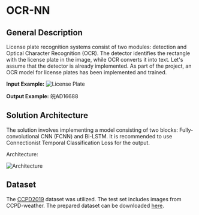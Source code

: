 # OCR-NN


## General Description
License plate recognition systems consist of two modules: detection and Optical Character Recognition (OCR). The detector identifies the rectangle with the license plate in the image, while OCR converts it into text. Let's assume that the detector is already implemented. As part of the project, an OCR model for license plates has been implemented and trained.

**Input Example:** 
![License Plate](https://algocode.ru/files/course_dlfall22/number.png)

**Output Example:** 皖AD16688

## Solution Architecture
The solution involves implementing a model consisting of two blocks: Fully-convolutional CNN (FCNN) and Bi-LSTM. It is recommended to use Connectionist Temporal Classification Loss for the output.


Architecture:

![Architecture](https://algocode.ru/files/course_dlfall22/architecture.png)

## Dataset
The [CCPD2019](https://github.com/detectRecog/CCPD) dataset was utilized. The test set includes images from CCPD-weather. The prepared dataset can be downloaded [here](https://disk.yandex.ru/d/adjYzzNayB1pag).

